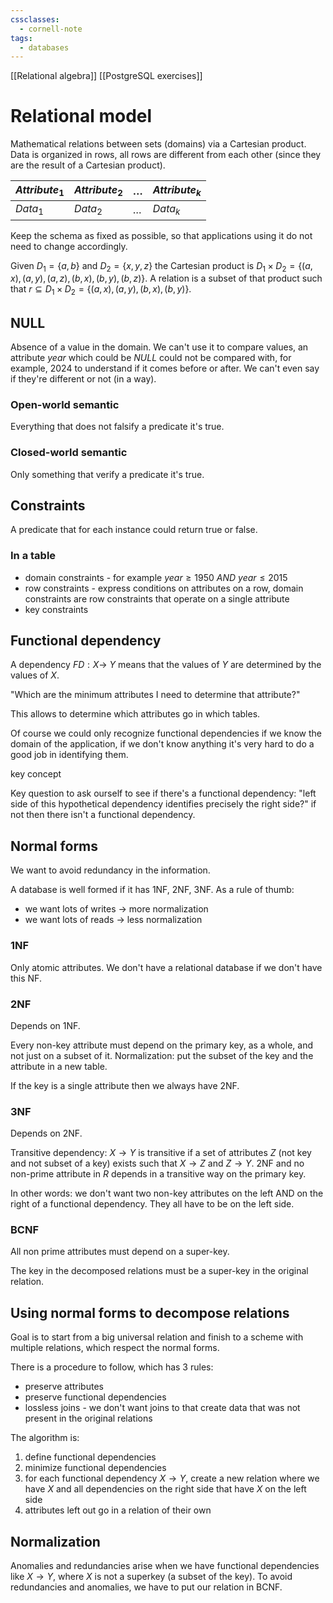 ```yaml
---
cssclasses:
  - cornell-note
tags:
  - databases
---
```


[[Relational algebra]]
[[PostgreSQL exercises]]

# Relational model

Mathematical relations between sets (domains) via a Cartesian product.
Data is organized in rows, all rows are different from each other (since they are the result of a Cartesian product).

| $Attribute_1$ | $Attribute_2$ | $\dots$ | $Attribute_k$ |
| --- | --- | --- | --- |
| $Data_1$ | $Data_2$ | $\dots$ |$Data_k$ |

Keep the schema as fixed as possible, so that applications using it do not need to change accordingly.

Given $D_1 = \{a,b\}$ and $D_2 = \{x,y,z\}$ the Cartesian product is $D_1 \times D_2 = \{(a,x),(a,y),(a,z),(b,x),(b,y),(b,z)\}$.
A relation is a subset of that product such that $r \subseteq D_1 \times D_2 = \{(a,x), (a,y), (b,x), (b, y)\}$.

## NULL

Absence of a value in the domain.
We can't use it to compare values, an attribute $year$ which could be $NULL$ could not be compared with, for example, $2024$ to understand if it comes before or after. We can't even say if they're different or not (in a way).

### Open-world semantic

Everything that does not falsify a predicate it's true.

### Closed-world semantic

Only something that verify a predicate it's true.

## Constraints

A predicate that for each instance could return true or false.

### In a table

* domain constraints - for example $year \geq 1950 \ AND \ year \leq 2015$
* row constraints - express conditions on attributes on a row, domain constraints are row constraints that operate on a single attribute
* key constraints

## Functional dependency

A dependency $FD: X \rightarrow \ Y$ means that the values of $Y$ are determined by the values of $X$.

"Which are the minimum attributes I need to determine that attribute?"

This allows to determine which attributes go in which tables.

Of course we could only recognize functional dependencies if we know the domain of the application, if we don't know anything it's very hard to do a good job in identifying them.

<aside>key concept</aside>

Key question to ask ourself to see if there's a functional dependency: "left side of this hypothetical dependency identifies precisely the right side?" if not then there isn't a functional dependency.

## Normal forms

We want to avoid redundancy in the information.

A database is well formed if it has 1NF, 2NF, 3NF.
As a rule of thumb:
* we want lots of writes $\rightarrow$ more normalization
* we want lots of reads $\rightarrow$ less normalization

### 1NF

Only atomic attributes.
We don't have a relational database if we don't have this NF.

### 2NF

Depends on 1NF.

Every non-key attribute must depend on the primary key, as a whole, and not just on a subset of it.
Normalization: put the subset of the key and the attribute in a new table.

If the key is a single attribute then we always have 2NF.

### 3NF

Depends on 2NF.

Transitive dependency: $X \rightarrow Y$ is transitive if a set of attributes $Z$ (not key and not subset of a key) exists such that $X \rightarrow Z$ and $Z \rightarrow Y$. 
2NF and no non-prime attribute in $R$ depends in a transitive way on the primary key.

In other words: we don't want two non-key attributes on the left AND on the right of a functional dependency. They all have to be on the left side.

### BCNF

All non prime attributes must depend on a super-key.

The key in the decomposed relations must be a super-key in the original relation. 

## Using normal forms to decompose relations

Goal is to start from a big universal relation and finish to a scheme with multiple relations, which respect the normal forms.

There is a procedure to follow, which has 3 rules:
* preserve attributes
* preserve functional dependencies
* lossless joins - we don't want joins to that create data that was not present in the original relations

The algorithm is:
1. define functional dependencies
2. minimize functional dependencies
3. for each functional dependency $X \rightarrow Y$, create a new relation where we have $X$ and all dependencies on the right side that have $X$ on the left side 
4. attributes left out go in a relation of their own

## Normalization

Anomalies and redundancies arise when we have functional dependencies like $X \rightarrow Y$, where $X$ is not a superkey (a subset of the key). 
To avoid redundancies and anomalies, we have to put our relation in BCNF. 



